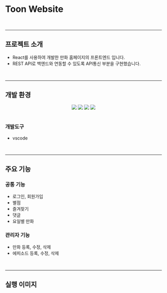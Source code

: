 # Toon Website
<br>

---

## 프로젝트 소개
- React를 사용하여 개발한 만화 홈페이지의 프론트엔드 입니다.
- REST API로 백엔드와 연동할 수 있도록 API통신 부분을 구현했습니다.

<br>

---

## 개발 환경

<div align="center">
  <img src="https://img.shields.io/badge/html-E34F26?style=for-the-badge&logo=html5&logoColor=white">
  <img src="https://img.shields.io/badge/javascript-F7DF1E?style=for-the-badge&logo=javascript&logoColor=white">
  <img src="https://img.shields.io/badge/css-1572B6?style=for-the-badge&logo=css3&logoColor=white">
  <img src="https://img.shields.io/badge/react-61DAFB?style=for-the-badge&logo=react&logoColor=black">
</div>
<br>

### 개발도구
- vscode

<br>

---

## 주요 기능
### 공통 기능
- 로그인, 회원가입
- 별점 
- 즐겨찾기
- 댓글
- 요일별 만화
### 관리자 기능
- 만화 등록, 수정, 삭제
- 에피소드 등록, 수정, 삭제

<br>

---

## 실행 이미지

